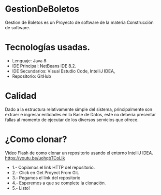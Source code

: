 # GestionDeBoletos

Gestion de Boletos es un Proyecto de software de la materia Construcción de software.

# Tecnologías usadas.

- Lenguaje: Java 8
- IDE Principal:  NetBeans IDE 8.2.
- IDE Secundarios: Visual Estudio Code, IntelliJ IDEA,
- Repositorio: GitHub

# Calidad 
Dado a la estructura relativamente simple del sistema, principalmente son extraer e ingresar entidades en la Base de Datos,
este no debería presentar fallas al momento de ejecutar de los diversos servicios que ofrece.

# ¿Como clonar?

Video Flash de como clonar un repositorio usando el entorno IntelliJ IDEA. https://youtu.be/uohqbTCoLIk

- 1.- Copiamos el link HTTP del repositorio.
- 2.- Click en Get Proyect From Git.
- 3.- Pegamos el link del repositorio
- 4.- Esperemos a que se complete la clonación.
- 5.- Listo!
